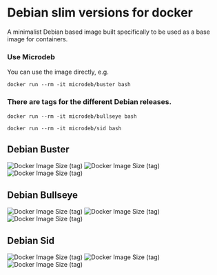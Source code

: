 # Debian slim versions for docker

A minimalist Debian based image built specifically to be used as a base image for containers.

### Use Microdeb

You can use the image directly, e.g.

`docker run --rm -it microdeb/buster bash`

### There are tags for the different Debian releases.

`docker run --rm -it microdeb/bullseye bash`

`docker run --rm -it microdeb/sid bash`

## Debian Buster
![Docker Image Size (tag)](https://img.shields.io/docker/image-size/microdeb/buster/amd64?label=buster%20amd64)
![Docker Image Size (tag)](https://img.shields.io/docker/image-size/microdeb/buster/arm64?label=buster%20arm64)
![Docker Image Size (tag)](https://img.shields.io/docker/image-size/microdeb/buster/armhf?label=buster%20armhf)
## Debian Bullseye
![Docker Image Size (tag)](https://img.shields.io/docker/image-size/microdeb/bullseye/amd64?label=bullseye%20amd64)
![Docker Image Size (tag)](https://img.shields.io/docker/image-size/microdeb/bullseye/arm64?label=bullseye%20arm64)
![Docker Image Size (tag)](https://img.shields.io/docker/image-size/microdeb/bullseye/armhf?label=bullseye%20armhf)
## Debian Sid
![Docker Image Size (tag)](https://img.shields.io/docker/image-size/microdeb/sid/amd64?label=sid%20amd64)
![Docker Image Size (tag)](https://img.shields.io/docker/image-size/microdeb/sid/arm64?label=sid%20arm64)
![Docker Image Size (tag)](https://img.shields.io/docker/image-size/microdeb/sid/armhf?label=sid%20armhf)
